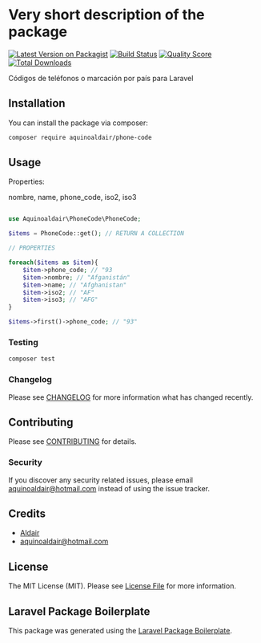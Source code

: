 # Very short description of the package

[![Latest Version on Packagist](https://img.shields.io/packagist/v/aquinoaldair/phone-code.svg?style=flat-square)](https://packagist.org/packages/aquinoaldair/phone-code)
[![Build Status](https://img.shields.io/travis/aquinoaldair/phone-code/master.svg?style=flat-square)](https://travis-ci.org/aquinoaldair/phone-code)
[![Quality Score](https://img.shields.io/scrutinizer/g/aquinoaldair/phone-code.svg?style=flat-square)](https://scrutinizer-ci.com/g/aquinoaldair/phone-code)
[![Total Downloads](https://img.shields.io/packagist/dt/aquinoaldair/phone-code.svg?style=flat-square)](https://packagist.org/packages/aquinoaldair/phone-code)

Códigos de teléfonos o marcación por país para Laravel

## Installation

You can install the package via composer:

```bash
composer require aquinoaldair/phone-code
```

## Usage

Properties:

nombre, name, phone_code, iso2, iso3

``` php

use Aquinoaldair\PhoneCode\PhoneCode;

$items = PhoneCode::get(); // RETURN A COLLECTION

// PROPERTIES

foreach($items as $item){
    $item->phone_code; // "93
    $item->nombre; // "Afganistán"
    $item->name; // "Afghanistan"
    $item->iso2; // "AF"
    $item->iso3; // "AFG" 
}

$items->first()->phone_code; // "93"


```

### Testing

``` bash
composer test
```

### Changelog

Please see [CHANGELOG](CHANGELOG.md) for more information what has changed recently.

## Contributing

Please see [CONTRIBUTING](CONTRIBUTING.md) for details.

### Security

If you discover any security related issues, please email aquinoaldair@hotmail.com instead of using the issue tracker.

## Credits

- [Aldair](https://github.com/aquinoaldair)
- aquinoaldair@hotmail.com

## License

The MIT License (MIT). Please see [License File](LICENSE.md) for more information.

## Laravel Package Boilerplate

This package was generated using the [Laravel Package Boilerplate](https://laravelpackageboilerplate.com).
